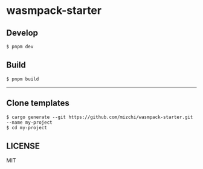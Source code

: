 # wasmpack-starter

## Develop

```
$ pnpm dev
```

## Build

```
$ pnpm build
```

---

## Clone templates

```
$ cargo generate --git https://github.com/mizchi/wasmpack-starter.git --name my-project
$ cd my-project
```

## LICENSE

MIT